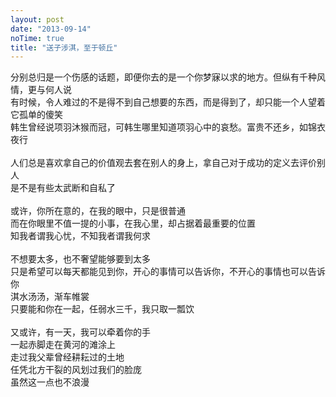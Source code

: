 ```yaml
---
layout: post
date: "2013-09-14"
noTime: true
title: "送子涉淇，至于顿丘"
---
```


分别总归是一个伤感的话题，即便你去的是一个你梦寐以求的地方。但纵有千种风情，更与何人说  
有时候，令人难过的不是得不到自己想要的东西，而是得到了，却只能一个人望着它孤单的傻笑  
韩生曾经说项羽沐猴而冠，可韩生哪里知道项羽心中的哀愁。富贵不还乡，如锦衣夜行  
<br>
人们总是喜欢拿自己的价值观去套在别人的身上，拿自己对于成功的定义去评价别人  
是不是有些太武断和自私了  
<br>
或许，你所在意的，在我的眼中，只是很普通  
而在你眼里不值一提的小事，在我心里，却占据着最重要的位置  
知我者谓我心忧，不知我者谓我何求  
<br>
不想要太多，也不奢望能够要到太多  
只是希望可以每天都能见到你，开心的事情可以告诉你，不开心的事情也可以告诉你  
淇水汤汤，渐车帷裳  
只要能和你在一起，任弱水三千，我只取一瓢饮  
<br>
又或许，有一天，我可以牵着你的手  
一起赤脚走在黄河的滩涂上  
走过我父辈曾经耕耘过的土地  
任凭北方干裂的风划过我们的脸庞  
虽然这一点也不浪漫  
